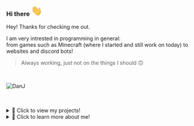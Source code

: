 ### Hi there <img src="https://raw.githubusercontent.com/JokingChicken/JokingChicken/master/wave_hand.gif" width="30px">

Hey! Thanks for checking me out.   

I am very intrested in programming in general:   
from games such as Minecraft (where I started and still work on today) to websites and discord bots!
  
  > Always working, just not on the things I should 🙃

<br>
<p align="left"> <img src="https://komarev.com/ghpvc/?username=JokingChicken" alt="DanJ" /> </p>
<br>
<br>

<details>
<summary>📁 Click to view my projects!</summary>
<br>

## 🛠️ projects:
 - AudioSwitcher_v1: program written in c# that can switch audio devices with a key shortcut: [see here](https://github.com/JokingChicken/AudioSwitcher_v1)
 - Axoid: group of friends developing cool ways to run the interweb! (nothing public as of yet)
 - Nothing else here? `Currently I have my other projects on private. This is because I want to clean them up and make them perfect before I set them to Public.👌`

</details>

<details>
<summary>🤙 Click to learn more about me!</summary>

<p>&nbsp;<img align="center" src="https://github-readme-stats.vercel.app/api?username=JokingChicken&show_icons=true" alt="JokingChicken" /></p>


## 🔭 I’m currently working on

I work on many projects! It varies wildly depending on what I'm feeling. right now I am working on my website: [Axoid.net !](https://axoid.net)

## 🌱 I’m currently learning

I'm learning [Rust](https://www.rust-lang.org/). but also still learning new things on Typescript, CSharp, Python and Java.  
Every time I learn something new I always find out there's so much more I don't know. I do plan on learning more languages! (like [go](https://go.dev/))

## ⚡ Fun fact:

I have a chicken that is over 14 years old.  
And even though that is old for chickens, she is still teeming with life!!

</details>
